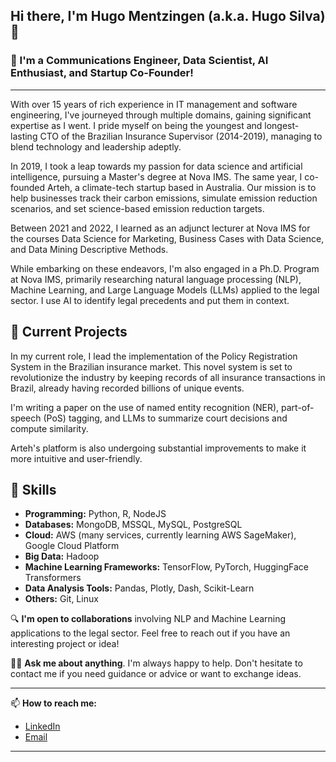 ## Hi there, I'm Hugo Mentzingen (a.k.a. Hugo Silva) 👋

### 🌱 I'm a Communications Engineer, Data Scientist, AI Enthusiast, and Startup Co-Founder!

---

With over 15 years of rich experience in IT management and software engineering,
I've journeyed through multiple domains, gaining significant expertise as I went.
I pride myself on being the youngest and longest-lasting CTO of the Brazilian Insurance Supervisor (2014-2019),
managing to blend technology and leadership adeptly.

In 2019, I took a leap towards my passion for data science and artificial intelligence,
pursuing a Master's degree at Nova IMS.
The same year, I co-founded Arteh, a climate-tech startup based in Australia.
Our mission is to help businesses track their carbon emissions, simulate emission reduction scenarios,
and set science-based emission reduction targets.

Between 2021 and 2022, I learned as an adjunct lecturer at Nova IMS for the courses Data Science for Marketing,
Business Cases with Data Science, and Data Mining Descriptive Methods.

While embarking on these endeavors, I'm also engaged in a Ph.D. Program at Nova IMS,
primarily researching natural language processing (NLP), Machine Learning,
and Large Language Models (LLMs) applied to the legal sector.
I use AI to identify legal precedents and put them in context. 

## 🔭 Current Projects

In my current role, I lead the implementation of the Policy Registration System in the Brazilian insurance market.
This novel system is set to revolutionize the industry by keeping records of all insurance transactions in Brazil,
already having recorded billions of unique events.

I'm writing a paper on the use of named entity recognition (NER),
part-of-speech (PoS) tagging, and LLMs to summarize court decisions and compute similarity.

Arteh's platform is also undergoing substantial improvements to make it more intuitive and user-friendly.

## 🧠 Skills

- **Programming:** Python, R, NodeJS
- **Databases:** MongoDB, MSSQL, MySQL, PostgreSQL
- **Cloud:** AWS (many services, currently learning AWS SageMaker), Google Cloud Platform
- **Big Data:** Hadoop
- **Machine Learning Frameworks:** TensorFlow, PyTorch, HuggingFace Transformers
- **Data Analysis Tools:** Pandas, Plotly, Dash, Scikit-Learn
- **Others:** Git, Linux

🔍 **I'm open to collaborations** involving NLP and Machine Learning applications to the legal sector.
Feel free to reach out if you have an interesting project or idea!

🙋‍♂️ **Ask me about anything**. I'm always happy to help. Don't hesitate to contact me if you need guidance or advice or want to exchange ideas.

---

📫 **How to reach me:**

- [LinkedIn](https://www.linkedin.com/in/hugo-mentzingen/)
- [Email](mailto:hugosaisse@gmail.com)

---


<!--
**hugosaisse/hugosaisse** is a ✨ _special_ ✨ repository because its `README.md` (this file) appears on your GitHub profile.

Here are some ideas to get you started:

- 🔭 I’m currently working on ...
- 🌱 I’m currently learning ...
- 👯 I’m looking to collaborate on ...
- 🤔 I’m looking for help with ...
- 💬 Ask me about ...
- 📫 How to reach me: ...
- 😄 Pronouns: ...
- ⚡ Fun fact: ...
-->
